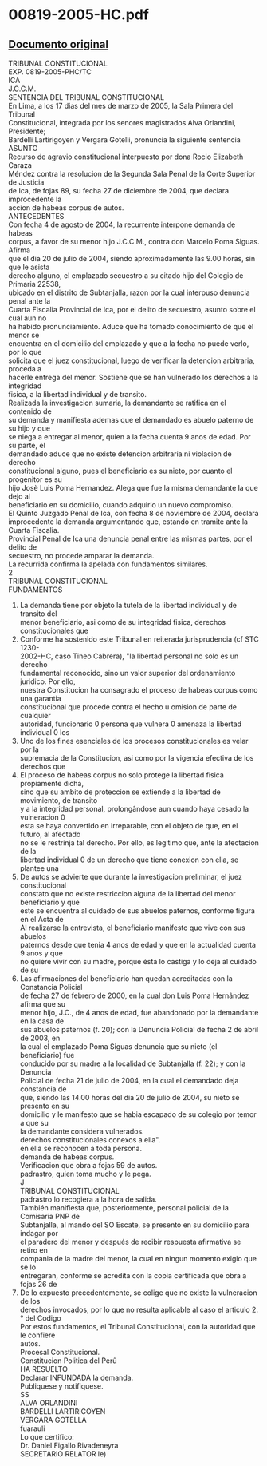 
00819-2005-HC.pdf
=================
  
[Documento original](https://tc.gob.pe/jurisprudencia/2006/00819-2005-HC.pdf)  
---  
TRIBUNAL CONSTITUCIONAL  
EXP. 0819-2005-PHC/TC  
ICA  
J.C.C.M.  
SENTENCIA DEL TRIBUNAL CONSTITUCIONAL  
En Lima, a los 17 dias del mes de marzo de 2005, la Sala Primera del Tribunal  
Constitucional, integrada por los senores magistrados Alva Orlandini, Presidente;  
Bardelli Lartirigoyen y Vergara Gotelli, pronuncia la siguiente sentencia  
ASUNTO  
Recurso de agravio constitucional interpuesto por dona Rocio Elizabeth Caraza  
Méndez contra la resolucion de la Segunda Sala Penal de la Corte Superior de Justicia  
de Ica, de fojas 89, su fecha 27 de diciembre de 2004, que declara improcedente la  
accion de habeas corpus de autos.  
ANTECEDENTES  
Con fecha 4 de agosto de 2004, la recurrente interpone demanda de habeas  
corpus, a favor de su menor hijo J.C.C.M., contra don Marcelo Poma Siguas. Afirma  
que el dia 20 de julio de 2004, siendo aproximadamente las 9.00 horas, sin que le asista  
derecho alguno, el emplazado secuestro a su citado hijo del Colegio de Primaria 22538,  
ubicado en el distrito de Subtanjalla, razon por la cual interpuso denuncia penal ante la  
Cuarta Fiscalia Provincial de Ica, por el delito de secuestro, asunto sobre el cual aun no  
ha habido pronunciamiento. Aduce que ha tomado conocimiento de que el menor se  
encuentra en el domicilio del emplazado y que a la fecha no puede verlo, por lo que  
solicita que el juez constitucional, luego de verificar la detencion arbitraria, proceda a  
hacerle entrega del menor. Sostiene que se han vulnerado los derechos a la integridad  
fisica, a la libertad individual y de transito.  
Realizada la investigacion sumaria, la demandante se ratifica en el contenido de  
su demanda y manifiesta ademas que el demandado es abuelo paterno de su hijo y que  
se niega a entregar al menor, quien a la fecha cuenta 9 anos de edad. Por su parte, el  
demandado aduce que no existe detencion arbitraria ni violacion de derecho  
constitucional alguno, pues el beneficiario es su nieto, por cuanto el progenitor es su  
hijo Josè Luis Poma Hernandez. Alega que fue la misma demandante la que dejo al  
beneficiario en su domicilio, cuando adquirio un nuevo compromiso.  
El Quinto Juzgado Penal de Ica, con fecha 8 de noviembre de 2004, declara  
improcedente la demanda argumentando que, estando en tramite ante la Cuarta Fiscalia.  
Provincial Penal de Ica una denuncia penal entre las mismas partes, por el delito de  
secuestro, no procede amparar la demanda.  
La recurrida confirma la apelada con fundamentos similares.  
2  
TRIBUNAL CONSTITUCIONAL  
FUNDAMENTOS  
1. La demanda tiene por objeto la tutela de la libertad individual y de transito del  
menor beneficiario, asi como de su integridad fisica, derechos constitucionales que  
2. Conforme ha sostenido este Tribunal en reiterada jurisprudencia (cf STC 1230-  
2002-HC, caso Tineo Cabrera), "la libertad personal no solo es un derecho  
fundamental reconocido, sino un valor superior del ordenamiento juridico. Por ello,  
nuestra Constitucion ha consagrado el proceso de habeas corpus como una garantia  
constitucional que procede contra el hecho u omision de parte de cualquier  
autoridad, funcionario 0 persona que vulnera 0 amenaza la libertad individual 0 los  
3. Uno de los fines esenciales de los procesos constitucionales es velar por la  
supremacia de la Constitucion, asi como por la vigencia efectiva de los derechos que  
4. El proceso de habeas corpus no solo protege la libertad fisica propiamente dicha,  
sino que su ambito de proteccion se extiende a la libertad de movimiento, de transito  
y a la integridad personal, prolongândose aun cuando haya cesado la vulneracion 0  
esta se haya convertido en irreparable, con el objeto de que, en el futuro, al afectado  
no se le restrinja tal derecho. Por ello, es legitimo que, ante la afectacion de la  
libertad individual 0 de un derecho que tiene conexion con ella, se plantee una  
5. De autos se advierte que durante la investigacion preliminar, el juez constitucional  
constato que no existe restriccion alguna de la libertad del menor beneficiario y que  
este se encuentra al cuidado de sus abuelos paternos, conforme figura en el Acta de  
Al realizarse la entrevista, el beneficiario manifesto que vive con sus abuelos  
paternos desde que tenia 4 anos de edad y que en la actualidad cuenta 9 anos y que  
no quiere vivir con su madre, porque ésta lo castiga y lo deja al cuidado de su  
6. Las afirmaciones del beneficiario han quedan acreditadas con la Constancia Policial  
de fecha 27 de febrero de 2000, en la cual don Luis Poma Hernândez afirma que su  
menor hijo, J.C., de 4 anos de edad, fue abandonado por la demandante en la casa de  
sus abuelos paternos (f. 20); con la Denuncia Policial de fecha 2 de abril de 2003, en  
la cual el emplazado Poma Siguas denuncia que su nieto (el beneficiario) fue  
conducido por su madre a la localidad de Subtanjalla (f. 22); y con la Denuncia  
Policial de fecha 21 de julio de 2004, en la cual el demandado deja constancia de  
que, siendo las 14.00 horas del dia 20 de julio de 2004, su nieto se presento en su  
domicilio y le manifesto que se habia escapado de su colegio por temor a que su  
la demandante considera vulnerados.  
derechos constitucionales conexos a ella".  
en ella se reconocen a toda persona.  
demanda de habeas corpus.  
Verificacion que obra a fojas 59 de autos.  
padrastro, quien toma mucho y le pega.  
J  
TRIBUNAL CONSTITUCIONAL  
padrastro lo recogiera a la hora de salida.  
También manifiesta que, posteriormente, personal policial de la Comisaria PNP de  
Subtanjalla, al mando del SO Escate, se presento en su domicilio para indagar por  
el paradero del menor y después de recibir respuesta afirmativa se retiro en  
compania de la madre del menor, la cual en ningun momento exigio que se lo  
entregaran, conforme se acredita con la copia certificada que obra a fojas 26 de  
7. De lo expuesto precedentemente, se colige que no existe la vulneracion de los  
derechos invocados, por lo que no resulta aplicable al caso el articulo 2.° del Codigo  
Por estos fundamentos, el Tribunal Constitucional, con la autoridad que le confiere  
autos.  
Procesal Constitucional.  
Constitucion Politica del Perû  
HA RESUELTO  
Declarar INFUNDADA la demanda.  
Publiquese y notifiquese.  
SS  
ALVA ORLANDINI  
BARDELLI LARTIRICOYEN  
VERGARA GOTELLA  
fuarauli  
Lo que certifico:  
Dr. Daniel Figallo Rivadeneyra  
SECRETARIO RELATOR le)
